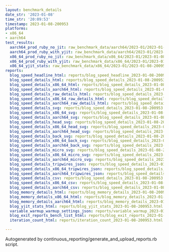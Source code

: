 ```yaml
---
layout: benchmark_details
date_str: '2023-01-08'
time_str: '20:09:53'
timestamp: 2023-01-08-200953
platforms:
- x86_64
- aarch64
test_results:
  aarch64_prod_ruby_no_jit: raw_benchmark_data/aarch64/2023-01/2023-01-08-200953_basic_benchmark_aarch64_prod_ruby_no_jit.json
  aarch64_prod_ruby_with_yjit: raw_benchmark_data/aarch64/2023-01/2023-01-08-200953_basic_benchmark_aarch64_prod_ruby_with_yjit.json
  x86_64_prod_ruby_no_jit: raw_benchmark_data/x86_64/2023-01/2023-01-08-200953_basic_benchmark_x86_64_prod_ruby_no_jit.json
  x86_64_prod_ruby_with_yjit: raw_benchmark_data/x86_64/2023-01/2023-01-08-200953_basic_benchmark_x86_64_prod_ruby_with_yjit.json
  x86_64_yjit_stats: raw_benchmark_data/x86_64/2023-01/2023-01-08-200953_basic_benchmark_x86_64_yjit_stats.json
reports:
  blog_speed_headline_html: reports/blog_speed_headline_2023-01-08-200953.html
  blog_speed_details_html: reports/blog_speed_details_2023-01-08-200953.html
  blog_speed_details_x86_64_html: reports/blog_speed_details_2023-01-08-200953.x86_64.html
  blog_speed_details_aarch64_html: reports/blog_speed_details_2023-01-08-200953.aarch64.html
  blog_speed_details_raw_details_html: reports/blog_speed_details_2023-01-08-200953.raw_details.html
  blog_speed_details_x86_64_raw_details_html: reports/blog_speed_details_2023-01-08-200953.x86_64.raw_details.html
  blog_speed_details_aarch64_raw_details_html: reports/blog_speed_details_2023-01-08-200953.aarch64.raw_details.html
  blog_speed_details_svg: reports/blog_speed_details_2023-01-08-200953.svg
  blog_speed_details_x86_64_svg: reports/blog_speed_details_2023-01-08-200953.x86_64.svg
  blog_speed_details_aarch64_svg: reports/blog_speed_details_2023-01-08-200953.aarch64.svg
  blog_speed_details_head_svg: reports/blog_speed_details_2023-01-08-200953.head.svg
  blog_speed_details_x86_64_head_svg: reports/blog_speed_details_2023-01-08-200953.x86_64.head.svg
  blog_speed_details_aarch64_head_svg: reports/blog_speed_details_2023-01-08-200953.aarch64.head.svg
  blog_speed_details_back_svg: reports/blog_speed_details_2023-01-08-200953.back.svg
  blog_speed_details_x86_64_back_svg: reports/blog_speed_details_2023-01-08-200953.x86_64.back.svg
  blog_speed_details_aarch64_back_svg: reports/blog_speed_details_2023-01-08-200953.aarch64.back.svg
  blog_speed_details_micro_svg: reports/blog_speed_details_2023-01-08-200953.micro.svg
  blog_speed_details_x86_64_micro_svg: reports/blog_speed_details_2023-01-08-200953.x86_64.micro.svg
  blog_speed_details_aarch64_micro_svg: reports/blog_speed_details_2023-01-08-200953.aarch64.micro.svg
  blog_speed_details_tripwires_json: reports/blog_speed_details_2023-01-08-200953.tripwires.json
  blog_speed_details_x86_64_tripwires_json: reports/blog_speed_details_2023-01-08-200953.x86_64.tripwires.json
  blog_speed_details_aarch64_tripwires_json: reports/blog_speed_details_2023-01-08-200953.aarch64.tripwires.json
  blog_speed_details_csv: reports/blog_speed_details_2023-01-08-200953.csv
  blog_speed_details_x86_64_csv: reports/blog_speed_details_2023-01-08-200953.x86_64.csv
  blog_speed_details_aarch64_csv: reports/blog_speed_details_2023-01-08-200953.aarch64.csv
  blog_memory_details_html: reports/blog_memory_details_2023-01-08-200953.html
  blog_memory_details_x86_64_html: reports/blog_memory_details_2023-01-08-200953.x86_64.html
  blog_memory_details_aarch64_html: reports/blog_memory_details_2023-01-08-200953.aarch64.html
  blog_yjit_stats_html: reports/blog_yjit_stats_2023-01-08-200953.html
  variable_warmup_warmup_settings_json: reports/variable_warmup_2023-01-08-200953.warmup_settings.json
  blog_exit_reports_bench_list_html: reports/blog_exit_reports_2023-01-08-200953.bench_list.html
  iteration_count_html: reports/iteration_count_2023-01-08-200953.html

---
```

Autogenerated by continuous_reporting/generate_and_upload_reports.rb script.
